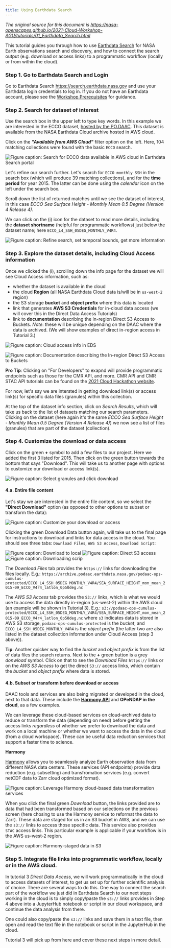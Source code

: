 ```yaml
---
title: Using Earthdata Search
---
```


*The original source for this document is <https://nasa-openscapes.github.io/2021-Cloud-Workshop-AGU/tutorials/01_Earthdata_Search.html>*

This tutorial guides you through how to use [Earthdata Search](https://search.earthdata.nasa.gov/) for NASA Earth observations search and discovery, and how to connect the search output (e.g. download or access links) to a programmatic workflow (locally or from within the cloud). 

### Step 1. Go to Earthdata Search and Login

Go to Earthdata Search <https://search.earthdata.nasa.gov> and use your Earthdata login credentials to log in. If you do not have an Earthdata account, please see the [Workshop Prerequisites](https://nasa-openscapes.github.io/2021-Cloud-Workshop-AGU/logistics/prerequisites.html) for guidance.

### Step 2. Search for dataset of interest

Use the search box in the upper left to type key words. In this example we are interested in the ECCO dataset, [hosted by the PO.DAAC](https://podaac.jpl.nasa.gov/datasetlist?search=ECCO). This dataset is available from the NASA Earthdata Cloud archive hosted in AWS cloud. 

Click on the _**"Available from AWS Cloud"**_ filter option on the left. Here, 104 matching collections were found with the basic `ECCO` search.

![*Figure caption: Search for ECCO data available in AWS cloud in Earthdata Search portal*](./img/search_ecco.png)

Let's refine our search further. Let's search for `ECCO monthly SSH` in the search box (which will produce 39 matching collections), and for the **time period** for year 2015. The latter can be done using the *calendar* icon on the left under the search box. 

Scroll down the list of returned matches until we see the dataset of interest, in this case *ECCO Sea Surface Height - Monthly Mean 0.5 Degree (Version 4 Release 4)*.

We can click on the (i) icon for the dataset to read more details, including the **dataset shortname** (helpful for programmatic workflows) just below the dataset name; here `ECCO_L4_SSH_05DEG_MONTHLY_V4R4`.

![*Figure caption: Refine search, set temporal bounds, get more information*](./img/refine_ecco.png)

### Step 3. Explore the dataset details, including Cloud Access information

Once we clicked the (i), scrolling down the info page for the dataset we will see Cloud Access information, such as:

- whether the dataset is available in the cloud 
- the cloud **Region** (all NASA Earthdata Cloud data is/will be in `us-west-2` region) 
- the S3 storage **bucket** and **object prefix** where this data is located
- link that generates **AWS S3 Credentials** for in-cloud data access (we will cover this in the Direct Data Access Tutorials)
- link to **documentation** describing the In-region Direct S3 Access to Buckets. *Note*: these will be unique depending on the DAAC where the data is archived. (We will show examples of direct in-region access in Tutorial 3.)

![*Figure caption: Cloud access info in EDS*](./img/cloud_access_info.png)

![*Figure caption: Documentation describing the In-region Direct S3 Access to Buckets*](./img/cloud_access_documentation.png)

**Pro Tip**: Clicking on "For Developers" to exapnd will provide programmatic endpoints such as those for the CMR API, and more. CMR API and CMR STAC API tutorials can be found on the [2021 Cloud Hackathon website](https://nasa-openscapes.github.io/2021-Cloud-Hackathon/tutorials/).

For now, let's say we are intersted in getting download link(s) or access link(s) for specific data files (granules) within this collection.

At the top of the dataset info section, click on *Search Results*, which will take us back to the list of datasets matching our search parameters. Clicking on the dataset (here again it's the same *ECCO Sea Surface Height - Monthly Mean 0.5 Degree (Version 4 Release 4)*) we now see a list of files (granules) that are part of the dataset (collection). 

### Step 4. Customize the download or data access

Click on the green **+** symbol to add a few files to our project. Here we added the first 3 listed for 2015. Then click on the green button towards the bottom that says "Download". This will take us to another page with options to customize our download or access link(s).

![*Figure caption: Select granules and click download*](./img/select_granules_download.png)

#### 4.a. Entire file content

Let's stay we are interested in the entire file content, so we select the **"Direct Download"** option (as opposed to other options to subset or transform the data):

![*Figure caption: Customize your download or access*](./img/custom_download.png)

Clicking the green Download Data button again, will take us to the final page for instructions to download and links for data access in the cloud. You should see three tabs: `Download Files`, `AWS S3 Access`, `Download Script`:

![*Figure caption: Download to local*](./img/download.png)
![*Figure caption: Direct S3 access*](./img/AWS_s3_access.png)
![*Figure caption: Downloading scrip*](./img/download_script.png)

The *Download Files* tab provides the `https://` links for downloading the files locally. E.g.:
`https://archive.podaac.earthdata.nasa.gov/podaac-ops-cumulus-protected/ECCO_L4_SSH_05DEG_MONTHLY_V4R4/SEA_SURFACE_HEIGHT_mon_mean_2015-09_ECCO_V4r4_latlon_0p50deg.nc`

The *AWS S3 Access* tab provides the `S3://` links, which is what we would use to access the data directly in-region (us-west-2) within the AWS cloud (an example will be shown in Tutorial 3). E.g.:
`s3://podaac-ops-cumulus-protected/ECCO_L4_SSH_05DEG_MONTHLY_V4R4/SEA_SURFACE_HEIGHT_mon_mean_2015-09_ECCO_V4r4_latlon_0p50deg.nc`
where `s3` indicates data is stored in AWS S3 storage, `podaac-ops-cumulus-protected` is the *bucket*, and `ECCO_L4_SSH_05DEG_MONTHLY_V4R4` is the *object prefix* (the latter two are also listed in the dataset collection information under Cloud Access (step 3 above)).

**Tip**: Another quicker way to find the *bucket* and *object prefix* is from the list of data files the search returns. Next to the **+** green button is a grey *donwload* symbol. Click on that to see the *Download Files* `https://` links or on the *AWS S3 Access* to get the direct `S3://` access links, which contain the  *bucket* and *object prefix* where data is stored.

#### 4.b. Subset or transform before download or access

DAAC tools and services are also being migrated or developed in the cloud, next to that data. These include the **[Harmony API](https://harmony.earthdata.nasa.gov/)** and **OPeNDAP in the cloud**, as a few examples. 

We can leverage these cloud-based services on cloud-archived data to reduce or transform the data (depending on need) before getting the access links *regardless* of whether we prefer to download the data and work on a local machine or whether we want to access the data in the cloud (from a cloud workspace). These can be useful data reduction services that support a faster time to science. 

**Harmony**

[Harmony](https://harmony.earthdata.nasa.gov/) allows you to seamlessly analyze Earth observation data from different NASA data centers. These services (API endpoints) provide data reduction (e.g. subsetting) and transfromation services (e.g. convert netCDF data to Zarr cloud optimized format). 

![*Figure caption: Leverage Harmony cloud-based data transformation services*](./img/eds_harmony.png)

When you click the final green *Download* button, the links provided are to data that had been transformed based on our selections on the previous screen (here chosing to use the Harmony service to reformat the data to Zarr). These data are staged for us in an S3 bucket in AWS, and we can use the `s3://` links to access those specific data. This service also provides `STAC` access links. This particular example is applicable if your workflow is in the AWS us-west-2 region.

![*Figure caption: Harmony-staged data in S3*](./img/eds_harmony_links.png)


### Step 5. Integrate file links into programmatic workflow, locally or in the AWS cloud. 

In tutorial 3 *Direct Data Access*, we will work programmatically in the cloud to access datasets of interest, to get us set up for further scientific analysis of choice. There are several ways to do this. One way to connect the search part of the workflow we just did in Earthdata Search to our next steps working in the cloud is to simply copy/paste the `s3://` links provides in Step 4 above into a JupyterHub notebook or script in our cloud workspace, and continue the data analysis from there. 

One could also copy/paste the `s3://` links and save them in a text file, then open and read the text file in the notebook or script in the JupyterHub in the cloud. 

Tutorial 3 will pick up from here and cover these next steps in more detail. 
